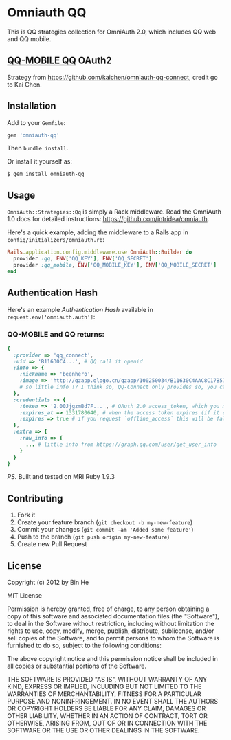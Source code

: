 # Omniauth QQ

This is QQ strategies collection for OmniAuth 2.0, which includes QQ web and QQ mobile.
  
## [QQ-MOBILE QQ](http://connect.qq.com/intro/login/) OAuth2
  Strategy from https://github.com/kaichen/omniauth-qq-connect, credit go to Kai Chen.

## Installation

Add to your `Gemfile`:

```ruby
gem 'omniauth-qq'
```

Then `bundle install`.

Or install it yourself as:

    $ gem install omniauth-qq

## Usage

`OmniAuth::Strategies::Qq` is simply a Rack middleware. Read the OmniAuth 1.0 docs for detailed instructions: https://github.com/intridea/omniauth.

Here's a quick example, adding the middleware to a Rails app in `config/initializers/omniauth.rb`:

```ruby
Rails.application.config.middleware.use OmniAuth::Builder do
  provider :qq, ENV['QQ_KEY'], ENV['QQ_SECRET']
  provider :qq_mobile, ENV['QQ_MOBILE_KEY'], ENV['QQ_MOBILE_SECRET']
end
```

## Authentication Hash

Here's an example *Authentication Hash* available in `request.env['omniauth.auth']`:



### QQ-MOBILE and QQ returns:

```ruby
{
  :provider => 'qq_connect',
  :uid => 'B11630C4...', # QQ call it openid
  :info => {
    :nickname => 'beenhero',
    :image => 'http://qzapp.qlogo.cn/qzapp/100250034/B11630C4AAC8C17B57ECFEA80852C813/50',
    # so little info !? I think so, QQ-Connect only provides so, you can check from the raw_info below. Or you can try TQQ instead :)
  },
  :credentials => {
    :token => '2.00JjgzmBd7F...', # OAuth 2.0 access_token, which you may wish to store
    :expires_at => 1331780640, # when the access token expires (if it expires)
    :expires => true # if you request `offline_access` this will be false
  },
  :extra => {
    :raw_info => {
      ... # little info from https://graph.qq.com/user/get_user_info
    }
  }
}
```

*PS.* Built and tested on MRI Ruby 1.9.3

## Contributing

1. Fork it
2. Create your feature branch (`git checkout -b my-new-feature`)
3. Commit your changes (`git commit -am 'Added some feature'`)
4. Push to the branch (`git push origin my-new-feature`)
5. Create new Pull Request

## License

Copyright (c) 2012 by Bin He

MIT License

Permission is hereby granted, free of charge, to any person obtaining
a copy of this software and associated documentation files (the
"Software"), to deal in the Software without restriction, including
without limitation the rights to use, copy, modify, merge, publish,
distribute, sublicense, and/or sell copies of the Software, and to
permit persons to whom the Software is furnished to do so, subject to
the following conditions:

The above copyright notice and this permission notice shall be
included in all copies or substantial portions of the Software.

THE SOFTWARE IS PROVIDED "AS IS", WITHOUT WARRANTY OF ANY KIND,
EXPRESS OR IMPLIED, INCLUDING BUT NOT LIMITED TO THE WARRANTIES OF
MERCHANTABILITY, FITNESS FOR A PARTICULAR PURPOSE AND
NONINFRINGEMENT. IN NO EVENT SHALL THE AUTHORS OR COPYRIGHT HOLDERS BE
LIABLE FOR ANY CLAIM, DAMAGES OR OTHER LIABILITY, WHETHER IN AN ACTION
OF CONTRACT, TORT OR OTHERWISE, ARISING FROM, OUT OF OR IN CONNECTION
WITH THE SOFTWARE OR THE USE OR OTHER DEALINGS IN THE SOFTWARE.